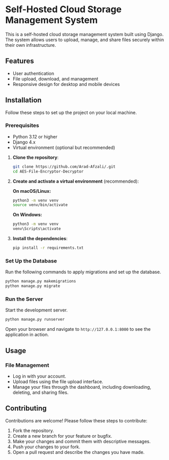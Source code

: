 # Self-Hosted Cloud Storage Management System

This is a self-hosted cloud storage management system built using Django. The system allows users to upload, manage, and share files securely within their own infrastructure.

## Features

- User authentication
- File upload, download, and management
- Responsive design for desktop and mobile devices

## Installation

Follow these steps to set up the project on your local machine.

### Prerequisites

- Python 3.12 or higher
- Django 4.x
- Virtual environment (optional but recommended)

1. **Clone the repository**:
    ```bash
    git clone https://github.com/Arad-Afzali/.git
    cd AES-File-Encryptor-Decryptor
    ```

2. **Create and activate a virtual environment** (recommended):
    
    **On macOS/Linux:**
    ```bash
    python3 -m venv venv
    source venv/bin/activate
    ```

    **On Windows:**
    ```cmd
    python3 -m venv venv
    venv\Scripts\activate
    ```

3. **Install the dependencies**:
    ```bash
    pip install -r requirements.txt
    ```

### Set Up the Database

Run the following commands to apply migrations and set up the database.

```bash
python manage.py makemigrations
python manage.py migrate
```

### Run the Server

Start the development server.

```bash
python manage.py runserver
```

Open your browser and navigate to `http://127.0.0.1:8000` to see the application in action.

## Usage

### File Management

- Log in with your account.
- Upload files using the file upload interface.
- Manage your files through the dashboard, including downloading, deleting, and sharing files.


## Contributing

Contributions are welcome! Please follow these steps to contribute:

1. Fork the repository.
2. Create a new branch for your feature or bugfix.
3. Make your changes and commit them with descriptive messages.
4. Push your changes to your fork.
5. Open a pull request and describe the changes you have made.
